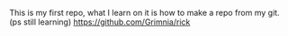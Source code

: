 
This is my first repo, what I learn on it is how to make a repo from my git. (ps still learning)
https://github.com/Grimnia/rick

